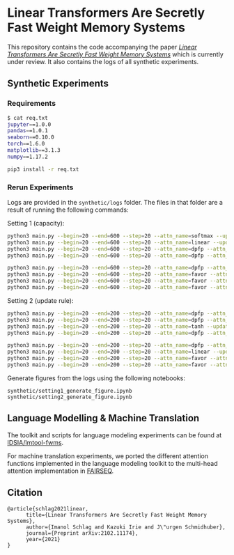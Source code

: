 # Linear Transformers Are Secretly Fast Weight Memory Systems
This repository contains the code accompanying the paper [*Linear Transformers Are Secretly Fast Weight Memory Systems*](https://arxiv.org/abs/2102.11174) which is currently under review.
It also contains the logs of all synthetic experiments.
## Synthetic Experiments

### Requirements
```bash
$ cat req.txt 
jupyter==1.0.0
pandas==1.0.1
seaborn==0.10.0
torch==1.6.0
matplotlib==3.1.3
numpy==1.17.2
```

```bash
pip3 install -r req.txt
```

### Rerun Experiments
Logs are provided in the ```synthetic/logs``` folder. 
The files in that folder are a result of running the following commands:

Setting 1 (capacity):
```bash
python3 main.py --begin=20 --end=600 --step=20 --attn_name=softmax --update_rule=sum
python3 main.py --begin=20 --end=600 --step=20 --attn_name=linear --update_rule=sum
python3 main.py --begin=20 --end=600 --step=20 --attn_name=dpfp --attn_arg=1 --update_rule=sum
python3 main.py --begin=20 --end=600 --step=20 --attn_name=dpfp --attn_arg=2 --update_rule=sum

python3 main.py --begin=20 --end=600 --step=20 --attn_name=dpfp --attn_arg=3 --update_rule=sum
python3 main.py --begin=20 --end=600 --step=20 --attn_name=favor --attn_arg=64 --update_rule=sum
python3 main.py --begin=20 --end=600 --step=20 --attn_name=favor --attn_arg=128 --update_rule=sum
python3 main.py --begin=20 --end=600 --step=20 --attn_name=favor --attn_arg=512 --update_rule=sum
```

Setting 2 (update rule):
```bash
python3 main.py --begin=20 --end=200 --step=20 --attn_name=dpfp --attn_arg=1 --update_rule=sum --replace
python3 main.py --begin=20 --end=200 --step=20 --attn_name=dpfp --attn_arg=1 --update_rule=ours --replace
python3 main.py --begin=20 --end=200 --step=20 --attn_name=tanh --update_rule=fwm --replace
python3 main.py --begin=20 --end=200 --step=20 --attn_name=dpfp --attn_arg=1 --update_rule=fwm --replace

python3 main.py --begin=20 --end=200 --step=20 --attn_name=dpfp --attn_arg=2 --update_rule=ours --replace
python3 main.py --begin=20 --end=200 --step=20 --attn_name=linear --update_rule=ours --replace
python3 main.py --begin=20 --end=200 --step=20 --attn_name=favor --attn_arg=64 --update_rule=ours --replace
python3 main.py --begin=20 --end=200 --step=20 --attn_name=favor --attn_arg=128 --update_rule=ours --replace
```

Generate figures from the logs using the following notebooks:
```
synthetic/setting1_generate_figure.ipynb
synthetic/setting2_generate_figure.ipynb
```

## Language Modelling & Machine Translation
The toolkit and scripts for language modeling experiments can be found at [IDSIA/lmtool-fwms](https://github.com/IDSIA/lmtool-fwms).

For machine translation experiments, we ported the different attention functions implemented in the language modeling toolkit to the multi-head attention implementation in [FAIRSEQ](https://github.com/pytorch/fairseq).

## Citation
```
@article{schlag2021linear,
      title={Linear Transformers Are Secretly Fast Weight Memory Systems}, 
      author={Imanol Schlag and Kazuki Irie and J\"urgen Schmidhuber},  
      journal={Preprint arXiv:2102.11174},
      year={2021}
}
```

